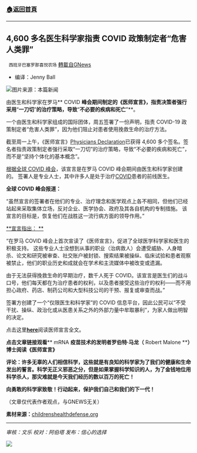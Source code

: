 ###  [:house:返回首頁](https://github.com/ourhimalayas/txt)
---


## 4,600 多名医生科学家指责 COVID 政策制定者“危害人类罪”
` 西班牙巴塞罗那喜悦农场` [轉載自GNews](https://gnews.org/zh-hans/1560964/)

- 编译：Jenny Ball


![](https://assets.gnews.org/wp-content/uploads/2021/09/doctors-scientists-Covid-crimes-against-humanity-feature-800x417-1.jpg)图片来源：本篇新闻

由医生和科学家在罗马** COVID **峰会期间制定的《医师宣言》，指责决策者强行采用**“**一刀切**”**的治疗策略，导致**“**不必要的疾病和死亡**”**。

一个由医生和科学家组成的国际团体，周五签署了一份声明，指责 COVID-19 政策制定者“危害人类罪”，因为他们阻止对患者使用挽救生命的治疗方法。

截至周一上午，《医师宣言》[Physicians Declaration](https://doctorsandscientistsdeclaration.org/)已获得 4,600 多个签名。签名者指责政策制定者强行采取“一刀切”的治疗策略，导致“不必要的疾病和死亡”，而不是“坚持个体化的基本概念”。

[根据全球 COVID 峰会](https://globalcovidsummit.org/news/welcome-to-the-global-covid-summit)，该宣言是在罗马 COVID 峰会期间由医生和科学家创建的。 签署人是专业人士，其中许多人是处于治疗[COVID](https://childrenshealthdefense.org/defender_category/covid/)患者的前线医生。

**全球 COVID 峰会报道：**

“虽然宣言的签署者在他们的专业、治疗理念和医学观点上各不相同，但他们已经站起来采取集体立场，反对企业、医学协会、政府及其各自机构的专制措施。 该宣言的目标是，恢复他们在战胜这一流行病方面的领导作用。”

[**宣言指出： **](https://doctorsandscientistsdeclaration.org/)

“在罗马 COVID 峰会上首次宣读了《医师宣言》，促进了全球医学科学家和医生的积极支持。 这些专业人士没想到从事的职业（治病救人）会遭受威胁、人身暗杀、论文和研究被审查、社交账户被封锁、搜索结果被操纵、临床试验和患者观察被禁止，他们的职业历史和成就会在学术和主流媒体中被改变或遗漏。

由于无法获得挽救生命的早期治疗，数千人死于 COVID。该宣言是医生们的战斗口号，他们每天都在为治疗患者的权利，以及患者接受这些治疗的权利——而不用担心政府、药店、制药公司和大型科技公司的干预、报复或审查而战。”

签署方创建了一个“仅限医生和科学家”的 COVID 信息平台，因此公民可以“不受干扰、操纵、政治化或从医患关系之外的外部力量中牟取暴利”，为家人做出明智的决定。

点击这里[**here**](https://doctorsandscientistsdeclaration.org/)阅读医师宣言全文。

**点击文章链接观看**** mRNA ****疫苗技术的发明者罗伯特·马龙（**** Robert Malone ****）博士阅读《医师宣言》**

**评论：许多无辜的人们相信科学，这些就是有良知的科学家为了我们的健康和生命发出的誓言。科学无正义邪恶之分，但是如果掌握科学知识的人，为了金钱地位用科学杀人，那灾难就是今天我们经历的数以百万的死亡！**

**向勇敢的科学家致敬！行动起来，保护我们自己和我们的下一代！**

（文章仅代表作者观点，与GNEWS无关）

**素材来源：**[childrenshealthdefense.org](https://childrenshealthdefense.org/defender/4600-doctors-scientists-accuse-covid-policymakers-crimes-against-humanity/?utm_source=salsa&amp;eType=EmailBlastContent&amp;eId=c49025fa-3ddc-4c4b-90c7-4ead3130fdaa)

* * *

*审核：文乐
校对：阿伯塔
发布：信心的选择*

![](https://assets.gnews.org/wp-content/uploads/2021/09/GNEWS_CH.-1-1.jpeg)
